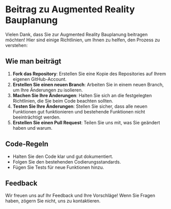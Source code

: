 # Beitrag zu Augmented Reality Bauplanung

Vielen Dank, dass Sie zur Augmented Reality Bauplanung beitragen möchten! Hier sind einige Richtlinien, um Ihnen zu helfen, den Prozess zu verstehen:

## Wie man beiträgt
1. **Fork das Repository**: Erstellen Sie eine Kopie des Repositories auf Ihrem eigenen GitHub-Account.
2. **Erstellen Sie einen neuen Branch**: Arbeiten Sie in einem neuen Branch, um Ihre Änderungen zu isolieren.
3. **Machen Sie Ihre Änderungen**: Halten Sie sich an die festgelegten Richtlinien, die Sie beim Code beachten sollten.
4. **Testen Sie Ihre Änderungen**: Stellen Sie sicher, dass alle neuen Funktionen gut funktionieren und bestehende Funktionen nicht beeinträchtigt werden.
5. **Erstellen Sie einen Pull Request**: Teilen Sie uns mit, was Sie geändert haben und warum.

## Code-Regeln
- Halten Sie den Code klar und gut dokumentiert.
- Folgen Sie den bestehenden Codierungsstandards.
- Fügen Sie Tests für neue Funktionen hinzu.

## Feedback
Wir freuen uns auf Ihr Feedback und Ihre Vorschläge! Wenn Sie Fragen haben, zögern Sie nicht, uns zu kontaktieren.